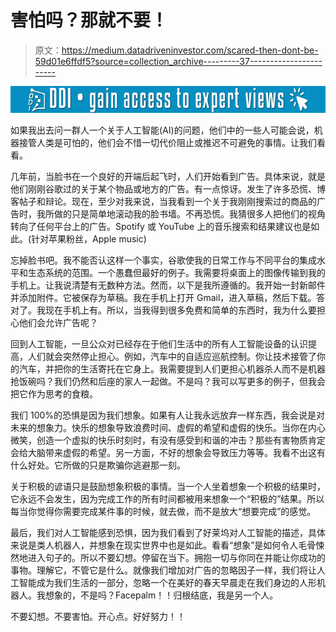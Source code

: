 # 害怕吗？那就不要！

> 原文：<https://medium.datadriveninvestor.com/scared-then-dont-be-59d01e6ffdf5?source=collection_archive---------37----------------------->

[![](img/2b1ec073fb56e736da5ffa56a39ac25e.png)](http://www.track.datadriveninvestor.com/1B9E)

如果我出去问一群人一个关于人工智能(AI)的问题，他们中的一些人可能会说，机器接管人类是可怕的，他们会不惜一切代价阻止或推迟不可避免的事情。让我们看看。

几年前，当脸书在一个良好的开端后起飞时，人们开始看到广告。具体来说，就是他们刚刚谷歌过的关于某个物品或地方的广告。有一点惊讶。发生了许多恐慌、博客帖子和辩论。现在，至少对我来说，当我看到一个关于我刚刚搜索过的商品的广告时，我所做的只是简单地滚动我的脸书墙。不再恐慌。我猜很多人把他们的视角转向了任何平台上的广告。Spotify 或 YouTube 上的音乐搜索和结果建议也是如此。(针对苹果粉丝，Apple music)

忘掉脸书吧。我不能否认这样一个事实，谷歌使我的日常工作与不同平台的集成水平和生态系统的范围。一个愚蠢但最好的例子。我需要将桌面上的图像传输到我的手机上。让我说清楚有无数种方法。然而，以下是我所遵循的。我开始一封新邮件并添加附件。它被保存为草稿。我在手机上打开 Gmail，进入草稿，然后下载。答对了。我现在手机上有。所以，当我得到很多免费和简单的东西时，我为什么要担心他们会允许广告呢？

回到人工智能，一旦公众对已经存在于他们生活中的所有人工智能设备的认识提高，人们就会突然停止担心。例如，汽车中的自适应巡航控制。你让技术接管了你的汽车，并把你的生活寄托在它身上。我需要提到人们更担心机器杀人而不是机器抢饭碗吗？我们仍然和后座的家人一起做。不是吗？我可以写更多的例子，但我会把它作为思考的食粮。

我们 100%的恐惧是因为我们想象。如果有人让我永远放弃一样东西，我会说是对未来的想象力。快乐的想象导致浪费时间、虚假的希望和虚假的快乐。当你在内心微笑，创造一个虚拟的快乐时刻时，有没有感受到和谐的冲击？那些有害物质肯定会给大脑带来虚假的希望。另一方面，不好的想象会导致压力等等。我看不出这有什么好处。它所做的只是欺骗你逃避那一刻。

关于积极的谚语只是鼓励想象积极的事情。当一个人坐着想象一个积极的结果时，它永远不会发生，因为完成工作的所有时间都被用来想象一个“积极的”结果。所以每当你觉得你需要完成某件事的时候，就去做，而不是放大“想要完成”的感觉。

最后，我们对人工智能感到恐惧，因为我们看到了好莱坞对人工智能的描述，具体来说是类人机器人，并想象在现实世界中也是如此。看看“想象”是如何令人毛骨悚然地进入句子的。所以不要幻想。停留在当下。拥抱一切与你同在并能让你成功的事物。理解它，不管它是什么。就像我们增加对广告的忽略因子一样，我们将让人工智能成为我们生活的一部分，忽略一个在美好的春天早晨走在我们身边的人形机器人。我想象的，不是吗？Facepalm！！归根结底，我是另一个人。

不要幻想。不要害怕。开心点。好好努力！！